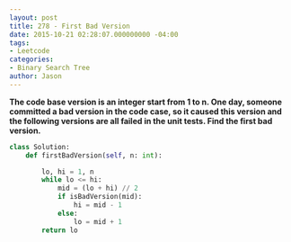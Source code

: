 ```yaml
---
layout: post
title: 278 - First Bad Version
date: 2015-10-21 02:28:07.000000000 -04:00
tags:
- Leetcode
categories:
- Binary Search Tree
author: Jason
---
```

**The code base version is an integer start from 1 to n. One day, someone committed a bad version in the code case, so it caused this version and the following versions are all failed in the unit tests. Find the first bad version.**


``` python
class Solution:
    def firstBadVersion(self, n: int):

        lo, hi = 1, n
        while lo <= hi:
            mid = (lo + hi) // 2
            if isBadVersion(mid):
                hi = mid - 1
            else:
                lo = mid + 1
        return lo
```

